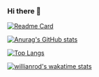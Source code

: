 ### Hi there 👋

<!--
**lyk082401/lyk082401** is a ✨ _special_ ✨ repository because its `README.md` (this file) appears on your GitHub profile.

Here are some ideas to get you started:

- 🔭 I’m currently working on ...
- 🌱 I’m currently learning ...
- 👯 I’m looking to collaborate on ...
- 🤔 I’m looking for help with ...
- 💬 Ask me about ...
- 📫 How to reach me: ...
- 😄 Pronouns: ...
- ⚡ Fun fact: ...
-->

[![Readme Card](https://github-readme-stats.vercel.app/api/pin/?username=lyk082401&repo=lyk082401)](javascript:void(0);)

[![Anurag's GitHub stats](https://github-readme-stats.vercel.app/api?username=lyk082401&theme=solarized-dark&show_icons=true)](javascript:void(0);)

[![Top Langs](https://github-readme-stats.vercel.app/api/top-langs/?username=lyk082401&layout=compact&theme=solarized-dark)](javascript:void(0);)

[![willianrod's wakatime stats](https://github-readme-stats.vercel.app/api/wakatime?username=lyk082401&layout=compact&theme=solarized-dark)](javascript:void(0);)
